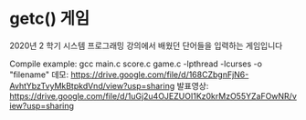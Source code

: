 # getc() 게임

2020년 2 학기 시스템 프로그래밍 강의에서 배웠던 단어들을 입력하는 게임입니다

Compile example: gcc main.c score.c game.c -lpthread -lcurses -o "filename"
데모:
https://drive.google.com/file/d/168CZbgnFjN6-AvhtYbzTvyMkBtpkdVnd/view?usp=sharing
발표영상:
https://drive.google.com/file/d/1uGj2u4OJEZUOI1Kz0krMzO55YZaFOwNR/view?usp=sharing

